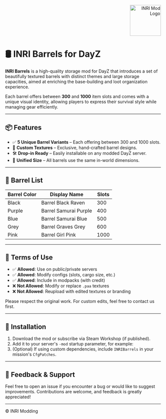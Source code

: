 <p align="right">
  <img src="https://github.com/user-attachments/assets/838d2f89-99fc-4443-93ec-08efdd922272" alt="INRI Mod Logo" height="100"/>
</p>

# 🛢 INRI Barrels for DayZ

**INRI Barrels** is a high-quality storage mod for DayZ that introduces a set of beautifully textured barrels with distinct themes and large storage capacities, aimed at enriching the base-building and loot organization experience.

Each barrel offers between **300** and **1000** item slots and comes with a unique visual identity, allowing players to express their survival style while managing gear efficiently.

---

## 📦 Features

- ✅ **5 Unique Barrel Variants** – Each offering between 300 and 1000 slots.
- 🎨 **Custom Textures** – Exclusive, hand-crafted barrel designs.
- 🛠️ **Drop-in Ready** – Easily installable on any modded DayZ server.
- 💾 **Unified Size** – All barrels use the same in-world dimensions.

---

## 🧱 Barrel List


| Barrel Color | Display Name | Slots |
|-------------|--------------|--------|
| Black       | Barrel Black Raven    | 300 |
| Purple      | Barrel Samurai Purple | 400 |
| Blue        | Barrel Samurai Blue   | 500 |
| Grey        | Barrel Graves Grey    | 600 |
| Pink        | Barrel Girl Pink      | 1000 |

---

## 📜 Terms of Use

- ✅ **Allowed**: Use on public/private servers  
- ✅ **Allowed**: Modify configs (slots, cargo size, etc.)  
- ✅ **Allowed**: Include in modpacks (with credit)  
- ❌ **Not Allowed**: Modify or replace `.paa` textures  
- ❌ **Not Allowed**: Reupload with edited textures or branding

Please respect the original work. For custom edits, feel free to contact us first.

---

## 🧩 Installation

1. Download the mod or subscribe via Steam Workshop (if published).
2. Add it to your server's `-mod` startup parameter, for example:
3. (Optional) If using custom dependencies, include `INRIBarrels` in your mission's `CfgPatches`.

---

## 💬 Feedback & Support

Feel free to open an issue if you encounter a bug or would like to suggest improvements. Contributions are welcome, and feedback is greatly appreciated!

---

© INRI Modding
